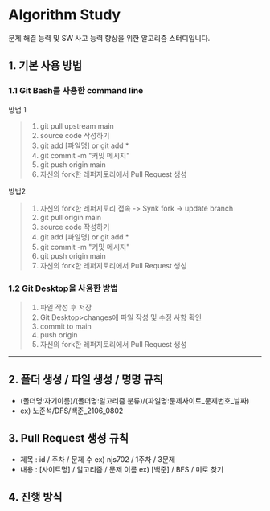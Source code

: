 # Algorithm Study

문제 해결 능력 및 SW 사고 능력 향상을 위한 알고리즘 스터디입니다.


## 1. 기본 사용 방법

### 1.1 Git Bash를 사용한 command line
방법 1
> 1. git pull upstream main
> 2. source code 작성하기
> 3. git add [파일명] or git add *
> 4. git commit -m "커밋 메시지"
> 5. git push origin main
> 6. 자신의 fork한 레퍼지토리에서 Pull Request 생성

방법2
> 1. 자신의 fork한 레퍼지토리 접속 -> Synk fork -> update branch
> 2. git pull origin main
> 3. source code 작성하기
> 4. git add [파일명] or git add *
> 5. git commit -m "커밋 메시지"
> 6. git push origin main
> 7. 자신의 fork한 레퍼지토리에서 Pull Request 생성

### 1.2 Git Desktop을 사용한 방법
> 1. 파일 작성 후 저장
> 2. Git Desktop>changes에 파일 작성 및 수정 사항 확인
> 3. commit to main
> 4. push origin
> 5. 자신의 fork한 레퍼지토리에서 Pull Request 생성
<hr/>

## 2. 폴더 생성 / 파일 생성 / 명명 규칙

* (폴더명:자기이름)/(폴더명:알고리즘 분류)/(파일명:문제사이트_문제번호_날짜)
* ex) 노준석/DFS/백준_2106_0802

## 3. Pull Request 생성 규칙
* 제목 : id / 주차 / 문제 수 ex) njs702 / 1주차 / 3문제
* 내용 : [사이트명] / 알고리즘 / 문제 이름 ex) [백준] / BFS / 미로 찾기

## 4. 진행 방식

